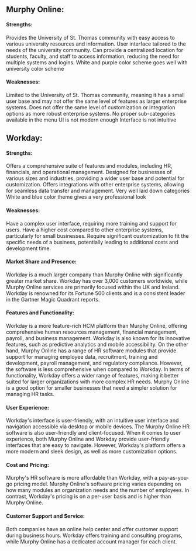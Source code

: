 ## Murphy Online:
#### Strengths:
Provides the University of St. Thomas community with easy access to various university resources and information.
User interface tailored to the needs of the university community.
Can provide a centralized location for students, faculty, and staff to access information, reducing the need for multiple systems and logins.
White and purple color scheme goes well with university color scheme

#### Weaknesses:
Limited to the University of St. Thomas community, meaning it has a small user base and may not offer the same level of features as larger enterprise systems.
Does not offer the same level of customization or integration options as more robust enterprise systems.
No proper sub-categories available in the menu
UI is not modern enough
Interface is not intuitive

## Workday:
#### Strengths:
Offers a comprehensive suite of features and modules, including HR, financials, and operational management.
Designed for businesses of various sizes and industries, providing a wider user base and potential for customization.
Offers integrations with other enterprise systems, allowing for seamless data transfer and management.
Very well laid down categories
White and blue color theme gives a very professional look

#### Weaknesses:
Have a complex user interface, requiring more training and support for users.
Have a higher cost compared to other enterprise systems, particularly for small businesses.
Require significant customization to fit the specific needs of a business, potentially leading to additional costs and development time.


#### Market Share and Presence:
Workday is a much larger company than Murphy Online with significantly greater market share. Workday has over 3,000 customers worldwide, while Murphy Online services are primarily focused within the UK and Ireland. Workday is renowned for its Fortune 500 clients and is a consistent leader in the Gartner Magic Quadrant reports.
#### Features and Functionality:
Workday is a more feature-rich HCM platform than Murphy Online, offering comprehensive human resources management, financial management, payroll, and business management. Workday is also known for its innovative features, such as predictive analytics and mobile accessibility.
On the other hand, Murphy Online has a range of HR software modules that provide support for managing employee data, recruitment, training and development, payroll management, and regulatory compliance. However, the software is less comprehensive when compared to Workday. In terms of functionality, Workday offers a wider range of features, making it better suited for larger organizations with more complex HR needs. Murphy Online is a good option for smaller businesses that need a simpler solution for managing HR tasks.
#### User Experience:
Workday's interface is user-friendly, with an intuitive user interface and navigation accessible via desktop or mobile devices. The Murphy Online HR software is also user-friendly and client-focused. When it comes to user experience, both Murphy Online and Workday provide user-friendly interfaces that are easy to navigate. However, Workday's platform offers a more modern and sleek design, as well as more customization options.
#### Cost and Pricing:
Murphy's HR software is more affordable than Workday, with a pay-as-you-go pricing model. Murphy Online's software pricing varies depending on how many modules an organization needs and the number of employees. In contrast, Workday's pricing is on a per-user basis and is higher than Murphy Online.
#### Customer Support and Service:
Both companies have an online help center and offer customer support during business hours. Workday offers training and consulting programs, while Murphy Online has a dedicated account manager for each client.
